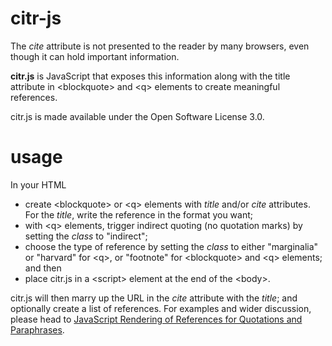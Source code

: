 citr-js
=======

The *cite* attribute is not presented to the reader by many browsers, even though it can hold important information. 

**citr.js** is JavaScript that exposes this information along with the title attribute in \<blockquote\> and \<q\> elements 
to create meaningful references. 

citr.js is made available under the Open Software License 3.0.

usage
=====
In your HTML

+ create \<blockquote\> or \<q\> elements with *title* and/or *cite* attributes. For the *title*, write the reference in the format you want;
+ with \<q\> elements, trigger indirect quoting (no quotation marks) by setting the *class* to "indirect";
+ choose the type of reference by setting the *class* to either "marginalia" or "harvard" for \<q\>, or "footnote" for \<blockquote\> and \<q\> elements; and then
+ place citr.js in a \<script\> element at the end of the \<body\>.

citr.js will then marry up the URL in the *cite* attribute with the *title*; and optionally create a list of references. For examples and wider discussion, please head to [JavaScript Rendering of References for Quotations and Paraphrases](http://www.coreymwamba.co.uk/testbed/js-cite-quotes/).
